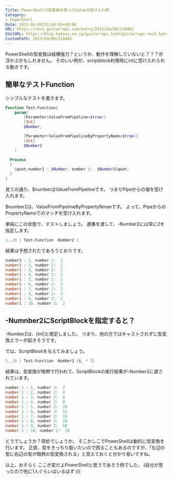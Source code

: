 ```yaml
---
Title: PowerShellの型変換を使ったValueの受け入れ例
Category:
- PowerShell
Date: 2013-04-09T21:04:03+09:00
URL: https://tech.guitarrapc.com/entry/2013/04/09/210403
EditURL: https://blog.hatena.ne.jp/guitarrapc_tech/guitarrapc-tech.hatenablog.com/atom/entry/11696248318757675627
CustomPath: 2013/04/09/210403
---
```


PowerShellの型変換は結構強力？というか、動作を理解していないと？？？が浮かぶかもしれません。
そのいい例が、scriptblock利用時にintに受け入れられる動きです。



## 簡単なテストFunction

シンプルなテストを書きます。
```ps1
Function Test-Function{
    param(
        [Parameter(ValueFromPipeline=$true)]
        [Int]
        $Number,

        [Parameter(ValueFromPipelineByPropertyName=$true)]
        [Int]
        $Number2
    )

  Process
  {
    &quot;number1 : $Number, number 2:  $Number2&quot;
  }
}
```


見ての通り、$numberはValueFromPipelineです。
つまりPipeからの値を受け入れます。

$number2は、ValueFromPipelineByPropertyNmaeです。
よって、PipeからのPropertyNameでのマッチを受け入れます。


単純にこの状態で、テストしましょう。
連番を渡して、-Number2には常に2を指定します。
```ps1
1..10 | Test-Function -Number2 2
```


結果は予想されたであろうとおりです。
```ps1
number1 : 1, number 2:  2
number1 : 2, number 2:  2
number1 : 3, number 2:  2
number1 : 4, number 2:  2
number1 : 5, number 2:  2
number1 : 6, number 2:  2
number1 : 7, number 2:  2
number1 : 8, number 2:  2
number1 : 9, number 2:  2
number1 : 10, number 2:  2
```


## -Numnber2にScriptBlockを指定すると？
-Number2は、[int]と規定しました。
つまり、他の方ではキャストされずに型変換エラーが起きそうです。

では、ScriptBlockを与えてみましょう。
```ps1
1..10 | Test-Function -Number2 {$_ * 2}
```


結果は、型変換が暗黙で行われて、ScriptBlockの実行結果が-Number2に渡されています。
```ps1
number 1 : 1, number 2:  2
number 1 : 2, number 2:  4
number 1 : 3, number 2:  6
number 1 : 4, number 2:  8
number 1 : 5, number 2:  10
number 1 : 6, number 2:  12
number 1 : 7, number 2:  14
number 1 : 8, number 2:  16
number 1 : 9, number 2:  18
number 1 : 10, number 2:  20
```


どうでしょうか？奇妙でしょうか。
そこかしこでPowerShellは動的に型変換を行います。
正直、型をきっちり扱いたいので困ることもあるのですが、「左辺の型に右辺の型が暗黙の型変換される」と覚えておくと分かり易いですね。

以上、おそらく ここが変だよPowerShellと思うであろう例でした。 (自分が思ったので他に1人ぐらいはいるはず (((
